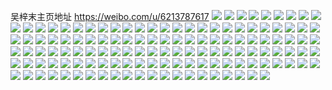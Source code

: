 吴梓末主页地址 https://weibo.com/u/6213787617 
![](https://wx4.sinaimg.cn/mw2000/006Mwq0Vgy1h88a4b6m3ij30v91voaox.jpg) 
![](https://wx4.sinaimg.cn/mw2000/006Mwq0Vgy1h88a4bxf64j30v91vone5.jpg) 
![](https://wx4.sinaimg.cn/mw2000/006Mwq0Vgy1h8867hylspj30u01szn1c.jpg) 
![](https://wx4.sinaimg.cn/mw2000/006Mwq0Vgy1h86yzj7ss6j336c36cu10.jpg) 
![](https://wx4.sinaimg.cn/mw2000/006Mwq0Vgy1h86yzoi19jj30v91vo4qq.jpg) 
![](https://wx4.sinaimg.cn/mw2000/006Mwq0Vgy1h86yzpnngpj30sg0sgwq7.jpg) 
![](https://wx4.sinaimg.cn/mw2000/006Mwq0Vgy1h86yzqdoptj30h70h70x4.jpg) 
![](https://wx4.sinaimg.cn/mw2000/006Mwq0Vgy1h85gjsk8twj30ty13x420.jpg) 
![](https://wx4.sinaimg.cn/mw2000/006Mwq0Vgy1h85gjs27ibj30u0140wmb.jpg) 
![](https://wx4.sinaimg.cn/mw2000/006Mwq0Vgy1h84w8is6dmj30u0140n5f.jpg) 
![](https://wx4.sinaimg.cn/mw2000/006Mwq0Vgy1h84w8jpxosj30u018ywov.jpg) 
![](https://wx4.sinaimg.cn/mw2000/006Mwq0Vgy1h84w8ksezhj30u0140qf9.jpg) 
![](https://wx4.sinaimg.cn/mw2000/006Mwq0Vgy1h84w8lubkgj30u0139dru.jpg) 
![](https://wx4.sinaimg.cn/mw2000/006Mwq0Vgy1h83qnl6yb7j314c0u00zf.jpg) 
![](https://wx4.sinaimg.cn/mw2000/006Mwq0Vgy1h83qnmmxl0j31400u07av.jpg) 
![](https://wx4.sinaimg.cn/mw2000/006Mwq0Vgy1h83qnofq1wj31400u0agb.jpg) 
![](https://wx4.sinaimg.cn/mw2000/006Mwq0Vgy1h81tsm7e58j30v90rctbm.jpg) 
![](https://wx4.sinaimg.cn/mw2000/006Mwq0Vgy1h81ibkirfcj30u0140jzd.jpg) 
![](https://wx4.sinaimg.cn/mw2000/006Mwq0Vgy1h81if1y7epj30u0140qad.jpg) 
![](https://wx4.sinaimg.cn/mw2000/006Mwq0Vgy1h81ibjtyumj30u0140n5z.jpg) 
![](https://wx4.sinaimg.cn/mw2000/006Mwq0Vgy1h81iblbkl8j30u01407cm.jpg) 
![](https://wx4.sinaimg.cn/mw2000/006Mwq0Vgy1h81iblu6jrj30u00u0ah7.jpg) 
![](https://wx4.sinaimg.cn/mw2000/006Mwq0Vgy1h80fuij0auj30ub14f7hk.jpg) 
![](https://wx4.sinaimg.cn/mw2000/006Mwq0Vgy1h80fujnku5j31p429i7wh.jpg) 
![](https://wx4.sinaimg.cn/mw2000/006Mwq0Vgy1h80fwbz5tpj33402c0b2a.jpg) 
![](https://wx4.sinaimg.cn/mw2000/006Mwq0Vgy1h7xuak98p9j30u014011s.jpg) 
![](https://wx4.sinaimg.cn/mw2000/006Mwq0Vgy1h7wgme4zxyj30zo1rf17h.jpg) 
![](https://wx4.sinaimg.cn/mw2000/006Mwq0Vgy1h7vvckf1xpj30qp0megnv.jpg) 
![](https://wx4.sinaimg.cn/mw2000/006Mwq0Vgy1h7vppekcqej30u01a10wk.jpg) 
![](https://wx4.sinaimg.cn/mw2000/006Mwq0Vgy1h7vppdqzgoj30u01cktck.jpg) 
![](https://wx4.sinaimg.cn/mw2000/006Mwq0Vgy1h7ujylet3qj30u0140ak6.jpg) 
![](https://wx4.sinaimg.cn/mw2000/006Mwq0Vgy1h7ujykad88j30u0140ajy.jpg) 
![](https://wx4.sinaimg.cn/mw2000/006Mwq0Vgy1h7ujymfo7cj30u0140al9.jpg) 
![](https://wx4.sinaimg.cn/mw2000/006Mwq0Vgy1h7ujyncviyj30u01404a1.jpg) 
![](https://wx4.sinaimg.cn/mw2000/006Mwq0Vly1h7s6pghdc4j30v90qg43o.jpg) 
![](https://wx4.sinaimg.cn/mw2000/006Mwq0Vly1h7qpjzu21kj31440rw0z7.jpg) 
![](https://wx4.sinaimg.cn/mw2000/006Mwq0Vly1h7p5wsp1x8j32c02c0e81.jpg) 
![](https://wx4.sinaimg.cn/mw2000/006Mwq0Vly1h7om3qrqxij31f736c4bg.jpg) 
![](https://wx4.sinaimg.cn/mw2000/006Mwq0Vly1h7om3q87jaj30v91vodsg.jpg) 
![](https://wx4.sinaimg.cn/mw2000/006Mwq0Vly1h7nyswt19oj30v91votng.jpg) 
![](https://wx4.sinaimg.cn/mw2000/006Mwq0Vly1h7nphh07x3j31400u0n5u.jpg) 
![](https://wx4.sinaimg.cn/mw2000/006Mwq0Vly1h7nn6t6anjj30u01sz79q.jpg) 
![](https://wx4.sinaimg.cn/mw2000/006Mwq0Vly1h7mbvmyk8aj30u00u0ajv.jpg) 
![](https://wx4.sinaimg.cn/mw2000/006Mwq0Vly1h7mbvmp2y4j30u0140k4v.jpg) 
![](https://wx4.sinaimg.cn/mw2000/006Mwq0Vly1h7j3v0df0hj30v915249s.jpg) 
![](https://wx4.sinaimg.cn/mw2000/006Mwq0Vly1h7iog9q7wqj31400u0n72.jpg) 
![](https://wx4.sinaimg.cn/mw2000/006Mwq0Vly1h7iog9frxaj31400u0tiy.jpg) 
![](https://wx4.sinaimg.cn/mw2000/006Mwq0Vly1h7grle0bx4j33402c013t.jpg) 
![](https://wx4.sinaimg.cn/mw2000/006Mwq0Vly1h7gmhn76ubj30s111e14r.jpg) 
![](https://wx4.sinaimg.cn/mw2000/006Mwq0Vly1h7gmhomnd0j31ki23cnpd.jpg) 
![](https://wx4.sinaimg.cn/mw2000/006Mwq0Vly1h7gmhmpe3jj32572uxtfx.jpg) 
![](https://wx4.sinaimg.cn/mw2000/006Mwq0Vly1h7gmhw95xvj328o2zln0z.jpg) 
![](https://wx4.sinaimg.cn/mw2000/006Mwq0Vly1h78v15bsc1j30v90fh75b.jpg) 
![](https://wx4.sinaimg.cn/mw2000/006Mwq0Vly1h78v153wf2j30v90epwfl.jpg) 
![](https://wx4.sinaimg.cn/mw2000/006Mwq0Vly1h776mot2wpj30v91vo7jm.jpg) 
![](https://wx4.sinaimg.cn/mw2000/006Mwq0Vly1h76ijfx6mzj30u00u0tcl.jpg) 
![](https://wx4.sinaimg.cn/mw2000/006Mwq0Vly1h76ijevarcj30u00u0wic.jpg) 
![](https://wx4.sinaimg.cn/mw2000/006Mwq0Vly1h76a1fe6h4j30u00yjag2.jpg) 
![](https://wx4.sinaimg.cn/mw2000/006Mwq0Vly1h76a1ft1dpj31400u0whe.jpg) 
![](https://wx4.sinaimg.cn/mw2000/006Mwq0Vly1h76a1gn3vnj31400u042o.jpg) 
![](https://wx4.sinaimg.cn/mw2000/006Mwq0Vly1h76a1h3q0uj31400u043p.jpg) 
![](https://wx4.sinaimg.cn/mw2000/006Mwq0Vly1h76a1ira72j31400u07fh.jpg) 
![](https://wx4.sinaimg.cn/mw2000/006Mwq0Vly1h76a1jeqntj31400u0gw7.jpg) 
![](https://wx4.sinaimg.cn/mw2000/006Mwq0Vly1h7674x9zdaj30u00vnq3q.jpg) 
![](https://wx4.sinaimg.cn/mw2000/006Mwq0Vly1h7563b7llgj30v91bjjwz.jpg) 
![](https://wx4.sinaimg.cn/mw2000/006Mwq0Vly1h7563ayt6aj30v90gaaa4.jpg) 
![](https://wx4.sinaimg.cn/mw2000/006Mwq0Vly1h73z2bkos9j30u017badm.jpg) 
![](https://wx4.sinaimg.cn/mw2000/006Mwq0Vly1h73z30lnczj31400u041j.jpg) 
![](https://wx4.sinaimg.cn/mw2000/006Mwq0Vly1h73z319hk3j30u01407ej.jpg) 
![](https://wx4.sinaimg.cn/mw2000/006Mwq0Vly1h72xloho46j30qj0im74y.jpg) 
![](https://wx4.sinaimg.cn/mw2000/006Mwq0Vly1h71snan2dmj30qo0rzad1.jpg) 
![](https://wx4.sinaimg.cn/mw2000/006Mwq0Vly1h71aopk4t8j32dr36anpg.jpg) 
![](https://wx4.sinaimg.cn/mw2000/006Mwq0Vly1h71aolf677j32yo280qv6.jpg) 
![](https://wx4.sinaimg.cn/mw2000/006Mwq0Vly1h71aorc2xoj32c033y1kx.jpg) 
![](https://wx4.sinaimg.cn/mw2000/006Mwq0Vly1h71aot1ly1j31o01o0u0x.jpg) 
![](https://wx4.sinaimg.cn/mw2000/006Mwq0Vly1h71aowjmv6j321c2psqv6.jpg) 
![](https://wx4.sinaimg.cn/mw2000/006Mwq0Vly1h71aoustzjj31p41o048t.jpg) 
![](https://wx4.sinaimg.cn/mw2000/006Mwq0Vly1h71aoy3rdaj32802yoqv7.jpg) 
![](https://wx4.sinaimg.cn/mw2000/006Mwq0Vly1h71ap1iwymj32yo280u0x.jpg) 
![](https://wx4.sinaimg.cn/mw2000/006Mwq0Vly1h71ap047ixj32802yox6s.jpg) 
![](https://wx4.sinaimg.cn/mw2000/006Mwq0Vly1h70rz46kb2j30v912f3z3.jpg) 
![](https://wx4.sinaimg.cn/mw2000/006Mwq0Vly1h70pr91u1tj30p20v9nb8.jpg) 
![](https://wx4.sinaimg.cn/mw2000/006Mwq0Vly1h70ipty09tj30v90cw0w2.jpg) 
![](https://wx4.sinaimg.cn/mw2000/006Mwq0Vly1h6xav6v2fxj30v90qagns.jpg) 
![](https://wx4.sinaimg.cn/mw2000/006Mwq0Vly1h6pz3ubkioj30u00u0wfo.jpg) 
![](https://wx4.sinaimg.cn/mw2000/006Mwq0Vly1h6pz3uk67qj30rg0rgt9s.jpg) 
![](https://wx4.sinaimg.cn/mw2000/006Mwq0Vly1h6mkzgj6uhj32v725eqv7.jpg) 
![](https://wx4.sinaimg.cn/mw2000/006Mwq0Vly1h6mkzewx5aj31r02c0kjl.jpg) 
![](https://wx4.sinaimg.cn/mw2000/006Mwq0Vly1h6k68yfy9rj31yz2mnk2m.jpg) 
![](https://wx4.sinaimg.cn/mw2000/006Mwq0Vly1h6i7r1bqc1j32c03401ky.jpg) 
![](https://wx4.sinaimg.cn/mw2000/006Mwq0Vly1h6i7r0iyszj30u01hc0tf.jpg) 
![](https://wx4.sinaimg.cn/mw2000/006Mwq0Vly1h6hyphr57mj30qj1b5gmi.jpg) 
![](https://wx4.sinaimg.cn/mw2000/006Mwq0Vly1h5xiiwvcl1j32dr36akjo.jpg) 
![](https://wx4.sinaimg.cn/mw2000/006Mwq0Vly1h5xij0u4rrj334033yu10.jpg) 
![](https://wx4.sinaimg.cn/mw2000/006Mwq0Vly1h5xij6c8n8j32c033ynph.jpg) 
![](https://wx4.sinaimg.cn/mw2000/006Mwq0Vly1h5xijakuwij32c033yax5.jpg) 
![](https://wx4.sinaimg.cn/mw2000/006Mwq0Vly1g77s1mm527j30u011i446.jpg) 
![](https://wx4.sinaimg.cn/mw2000/006Mwq0Vly1g77s1mvkw7j30u015vn1z.jpg) 
![](https://wx4.sinaimg.cn/mw2000/006Mwq0Vly1g77s1n73xcj30u019f43m.jpg) 
![](https://wx4.sinaimg.cn/mw2000/006Mwq0Vly1g72orifdsrj30rh0k27ay.jpg) 
![](https://wx4.sinaimg.cn/mw2000/006Mwq0Vly1g72orioaw8j30rh0k2grv.jpg) 
![](https://wx4.sinaimg.cn/mw2000/006Mwq0Vly1g72orj1retj30rg0k042c.jpg) 
![](https://wx4.sinaimg.cn/mw2000/006Mwq0Vly1g72ori09hcj30rg0k0dl9.jpg) 
![](https://wx4.sinaimg.cn/mw2000/006Mwq0Vly1g72orjahjwj30rg0k0n2q.jpg) 
![](https://wx4.sinaimg.cn/mw2000/006Mwq0Vly1g72orjizxzj30rg0k0qa1.jpg) 
![](https://wx4.sinaimg.cn/mw2000/006Mwq0Vly1g6thgrtqknj30qj0ipack.jpg) 
![](https://wx4.sinaimg.cn/mw2000/006Mwq0Vly1g6sj6fqgekj30hs0hs0tr.jpg) 
![](https://wx4.sinaimg.cn/mw2000/006Mwq0Vly1g6sj6g19ekj30hs0hs3zj.jpg) 
![](https://wx4.sinaimg.cn/mw2000/006Mwq0Vly1fxstj1klxhj30jg0fo752.jpg) 
![](https://wx4.sinaimg.cn/mw2000/006Mwq0Vly1fxnskby0b5j321m1j81l2.jpg) 
![](https://wx4.sinaimg.cn/mw2000/006Mwq0Vly1fxnsky6rybj32ey1t7u13.jpg) 
![](https://wx4.sinaimg.cn/mw2000/006Mwq0Vly1fxnslnzkdbj32nf1zk1l5.jpg) 
![](https://wx4.sinaimg.cn/mw2000/006Mwq0Vly1fxnsjuzbdhj30zk0qnqbm.jpg) 
![](https://wx4.sinaimg.cn/mw2000/006Mwq0Vly1fxcbn62zgwj32io2ioe81.jpg) 
![](https://wx4.sinaimg.cn/mw2000/006Mwq0Vly1fxabhekcmhj32c0340u0x.jpg) 
![](https://wx4.sinaimg.cn/mw2000/006Mwq0Vly1fxabhgxk6kj33402c01ky.jpg) 
![](https://wx4.sinaimg.cn/mw2000/006Mwq0Vly1fxabhl70x5j33402c0u0x.jpg) 
![](https://wx4.sinaimg.cn/mw2000/006Mwq0Vly1fxabhn09rdj32c0340qv5.jpg) 
![](https://wx4.sinaimg.cn/mw2000/006Mwq0Vly1fxabhof0okj33402c0x6p.jpg) 
![](https://wx4.sinaimg.cn/mw2000/006Mwq0Vly1fxabhd0o58j30u01hcam2.jpg) 
![](https://wx4.sinaimg.cn/mw2000/006Mwq0Vly1fxabhqs534j33402c07wi.jpg) 
![](https://wx4.sinaimg.cn/mw2000/006Mwq0Vly1fxabhsz13sj33402c01ky.jpg) 
![](https://wx4.sinaimg.cn/mw2000/006Mwq0Vly1fxabhug9m4j30u01hcws4.jpg) 
![](https://wx4.sinaimg.cn/mw2000/006Mwq0Vly1fx87qeioesj30v915o4qp.jpg) 
![](https://wx4.sinaimg.cn/mw2000/006Mwq0Vly1fw0nihp2owj30qo0k07a7.jpg) 
![](https://wx4.sinaimg.cn/mw2000/006Mwq0Vly1fw0ni917eqj30qo0k0428.jpg) 
![](https://wx4.sinaimg.cn/mw2000/006Mwq0Vly1fvzqw7u91aj31400u047n.jpg) 
![](https://wx4.sinaimg.cn/mw2000/006Mwq0Vly1fvm3w03565j30qo0qo11k.jpg) 
![](https://wx4.sinaimg.cn/mw2000/006Mwq0Vly1fve5kcv49xj30j60kr40r.jpg) 
![](https://wx4.sinaimg.cn/mw2000/006Mwq0Vly1fve5ke46f9j3096096weo.jpg) 
